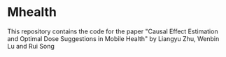# Mhealth
This repository contains the code for the paper "Causal Effect Estimation and Optimal Dose Suggestions in Mobile Health" by Liangyu Zhu, Wenbin Lu and Rui Song
